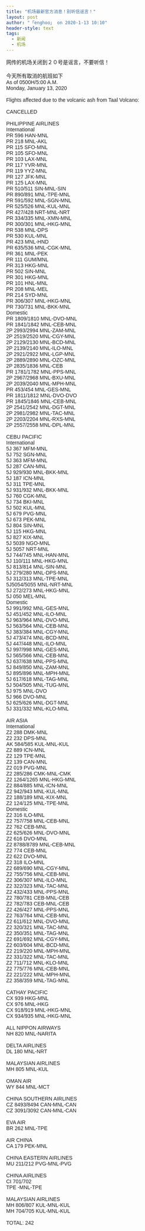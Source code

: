 ```yaml
---
title: "机场最新官方消息！别听信谣言！"
layout: post
author: "「enghoo」 on 2020-1-13 10:10"
header-style: text
tags:
  - 新闻
  - 机场
---
```


<head></head>
<body>
  网传的机场关闭到２０号是谣言，不要听信！
 <br> 
 <br> 今天所有取消的航班如下
 <br> 
 <div align="left"> 
  <font style="color:rgb(28, 30, 33)"><font face="Helvetica, Arial, sans-serif">As of 0500H/5:00 A.M.</font></font> 
 </div> 
 <div align="left"> 
  <font style="color:rgb(28, 30, 33)"><font face="Helvetica, Arial, sans-serif">Monday, January 13, 2020<br> <br> </font></font> 
 </div> 
 <div align="left"> 
  <font style="color:rgb(28, 30, 33)"><font face="Helvetica, Arial, sans-serif">Flights affected due to the volcanic ash from Taal Volcano:</font></font> 
 </div> 
 <div align="left"> 
  <font style="color:rgb(28, 30, 33)"><font face="Helvetica, Arial, sans-serif"><br> </font></font> 
 </div> 
 <div align="left"> 
  <font style="color:rgb(28, 30, 33)"><font face="Helvetica, Arial, sans-serif">CANCELLED</font></font> 
 </div> 
 <div align="left"> 
  <font style="color:rgb(28, 30, 33)"><font face="Helvetica, Arial, sans-serif"><br> </font></font> 
 </div> 
 <div align="left"> 
  <font style="color:rgb(28, 30, 33)"><font face="Helvetica, Arial, sans-serif">PHILIPPINE AIRLINES<br> International<br> PR 596 HAN-MNL<br> PR 218 MNL-AKL<br> PR 115 SFO-MNL<br> PR 105 SFO-MNL<br> PR 103 LAX-MNL<br> PR 117 YVR-MNL<br> PR 119 YYZ-MNL<br> PR 127 JFK-MNL<br> PR 125 LAX-MNL<br> PR 510/511 SIN-MNL-SIN<br> PR 890/891 MNL-TPE-MNL<br> PR 591/592 MNL-SGN-MNL<br> PR 525/526 MNL-KUL-MNL<br> PR 427/428 NRT-MNL-NRT<br> PR 334/335 MNL-XMN-MNL<br> PR 300/301 MNL-HKG-MNL<br> PR 538 MNL-DPS<br> PR 530 KUL-MNL<br> PR 423 MNL-HND<br> PR 635/536 MNL-CGK-MNL<br> PR 361 MNL-PEK<br> PR 111 GUM/MNL<br> PR 313 HKG-MNL<br> PR 502 SIN-MNL<br> PR 301 HKG-MNL<br> PR 101 HNL-MNL<br> PR 208 MNL-MEL<br> PR 214 SYD-MNL<br> PR 306/307 MNL-HKG-MNL<br> PR 730/731 MNL-BKK-MNL</font></font> 
 </div> 
 <div align="left"> 
  <font style="color:rgb(28, 30, 33)"><font face="Helvetica, Arial, sans-serif">Domestic<br> PR 1809/1810 MNL-DVO-MNL<br> PR 1841/1842 MNL-CEB-MNL<br> 2P 2993/2994 MNL-ZAM-MNL<br> 2P 2519/2520 MNL-CGY-MNL<br> 2P 2129/2130 MNL-BCD-MNL<br> 2P 2139/2140 MNL-ILO-MNL<br> 2P 2921/2922 MNL-LGP-MNL<br> 2P 2889/2890 MNL-OZC-MNL<br> 2P 2835/1836 MNL-CEB<br> PR 1781/1782 MNL-PPS-MNL<br> 2P 2967/2968 MNL-BXU-MNL<br> 2P 2039/2040 MNL-MPH-MNL<br> PR 453/454 MNL-GES-MNL<br> PR 1811/1812 MNL-DVO-DVO<br> PR 1845/1846 MNL-CEB-MNL<br> 2P 2541/2542 MNL-DGT-MNL<br> 2P 2981/2982 MNL-TAC-MNL<br> 2P 2203/2204 MNL-RXS-MNL<br> 2P 2557/2558 MNL-DPL-MNL</font></font> 
 </div> 
 <div align="left"> 
  <font style="color:rgb(28, 30, 33)"><font face="Helvetica, Arial, sans-serif"><br> </font></font> 
 </div> 
 <div align="left"> 
  <font style="color:rgb(28, 30, 33)"><font face="Helvetica, Arial, sans-serif">CEBU PACIFIC<br> International<br> 5J 367 MFM-MNL<br> 5J 752 SGN-MNL<br> 5J 363 MFM-MNL<br> 5J 287 CAN-MNL<br> 5J 929/930 MNL-BKK-MNL<br> 5J 187 ICN-MNL<br> 5J 311 TPE-MNL<br> 5J 931/932 MNL-BKK-MNL<br> 5J 760 CGK-MNL<br> 5J 734 BKI-MNL<br> 5J 502 KUL-MNL<br> 5J 679 PVG-MNL<br> 5J 673 PEK-MNL<br> 5J 804 SIN-MNL<br> 5J 115 HKG-MNL<br> 5J 827 KIX-MNL<br> 5J 5039 NGO-MNL<br> 5J 5057 NRT-MNL<br> 5J 744/745 MNL-HAN-MNL<br> 5J 110/111 MNL-HKG-MNL<br> 5J 813/814 MNL-SIN-MNL<br> 5J 279/280 MNL-DPS-MNL<br> 5J 312/313 MNL-TPE-MNL<br> 5J5054/5055 MNL-NRT-MNL<br> 5J 272/273 MNL-HKG-MNL<br> 5J 050 MEL-MNL</font></font> 
 </div> 
 <div align="left"> 
  <font style="color:rgb(28, 30, 33)"><font face="Helvetica, Arial, sans-serif">Domestic<br> 5J 991/992 MNL-GES-MNL<br> 5J 451/452 MNL-ILO-MNL<br> 5J 963/964 MNL-DVO-MNL<br> 5J 563/564 MNL-CEB-MNL<br> 5J 383/384 MNL-CGY-MNL<br> 5J 473/474 MNL-BCD-MNL<br> 5J 447/448 MNL-ILO-MNL<br> 5J 997/998 MNL-GES-MNL<br> 5J 565/566 MNL-CEB-MNL<br> 5J 637/638 MNL-PPS-MNL<br> 5J 849/850 MNL-ZAM-MNL<br> 5J 895/896 MNL-MPH-MNL<br> 5J 617/618 MNL-TAG-MNL<br> 5J 504/505 MNL-TUG-MNL<br> 5J 975 MNL-DVO<br> 5J 966 DVO-MNL<br> 5J 625/626 MNL-DGT-MNL<br> 5J 331/332 MNL-KLO-MNL</font></font> 
 </div> 
 <div align="left"> 
  <font style="color:rgb(28, 30, 33)"><font face="Helvetica, Arial, sans-serif"><br> </font></font> 
 </div> 
 <div align="left"> 
  <font style="color:rgb(28, 30, 33)"><font face="Helvetica, Arial, sans-serif">AIR ASIA<br> International<br> Z2 288 DMK-MNL<br> Z2 232 DPS-MNL<br> AK 584/585 KUL-MNL-KUL<br> Z2 889 ICN-MNL<br> Z2 129 TPE-MNL<br> Z2 139 CAN-MNL<br> Z2 019 PVG-MNL<br> Z2 285/286 CMK-MNL-CMK<br> Z2 1264/1265 MNL-HKG-MNL<br> Z2 884/885 MNL-ICN-MNL<br> Z2 942/943 MNL-KUL-MNL<br> Z2 188/189 MNL-KIX-MNL<br> Z2 124/125 MNL-TPE-MNL</font></font> 
 </div> 
 <div align="left"> 
  <font style="color:rgb(28, 30, 33)"><font face="Helvetica, Arial, sans-serif">Domestic<br> Z2 316 ILO-MNL<br> Z2 757/758 MNL-CEB-MNL<br> Z2 762 CEB-MNL<br> Z2 625/626 MNL-DVO-MNL<br> Z2 616 DVO-MNL<br> Z2 8788/8789 MNL-CEB-MNL<br> Z2 774 CEB-MNL<br> Z2 622 DVO-MNL<br> Z2 318 ILO-MNL<br> Z2 689/690 MNL-CGY-MNL<br> Z2 755/756 MNL-CEB-MNL<br> Z2 306/307 MNL-ILO-MNL<br> Z2 322/323 MNL-TAC-MNL<br> Z2 432/433 MNL-PPS-MNL<br> Z2 780/781 CEB-MNL-CEB<br> Z2 782/783 CEB-MNL-CEB<br> Z2 426/427 MNL-PPS-MNL<br> Z2 763/764 MNL-CEB-MNL<br> Z2 611/612 MNL-DVO-MNL<br> Z2 320/321 MNL-TAC-MNL<br> Z2 350/351 MNL-TAG-MNL<br> Z2 691/692 MNL-CGY-MNL<br> Z2 603/604 MNL-BCD-MNL<br> Z2 219/220 MNL-MPH-MNL<br> Z2 331/322 MNL-TAC-MNL<br> Z2 711/712 MNL-KLO-MNL<br> Z2 775/776 MNL-CEB-MNL<br> Z2 221/222 MNL-MPH-MNL<br> Z2 358/359 MNL-TAG-MNL</font></font> 
 </div> 
 <div align="left"> 
  <font style="color:rgb(28, 30, 33)"><font face="Helvetica, Arial, sans-serif"><br> </font></font> 
 </div> 
 <div align="left"> 
  <font style="color:rgb(28, 30, 33)"><font face="Helvetica, Arial, sans-serif">CATHAY PACIFIC<br> CX 939 HKG-MNL<br> CX 976 MNL-HKG<br> CX 918/919 MNL-HKG-MNL<br> CX 934/935 MNL-HKG-MNL</font></font> 
 </div> 
 <div align="left"> 
  <font style="color:rgb(28, 30, 33)"><font face="Helvetica, Arial, sans-serif"><br> </font></font> 
 </div> 
 <div align="left"> 
  <font style="color:rgb(28, 30, 33)"><font face="Helvetica, Arial, sans-serif">ALL NIPPON AIRWAYS<br> NH 820 MNL-NARITA</font></font> 
 </div> 
 <div align="left"> 
  <font style="color:rgb(28, 30, 33)"><font face="Helvetica, Arial, sans-serif"><br> </font></font> 
 </div> 
 <div align="left"> 
  <font style="color:rgb(28, 30, 33)"><font face="Helvetica, Arial, sans-serif">DELTA AIRLINES<br> DL 180 MNL-NRT</font></font> 
 </div> 
 <div align="left"> 
  <font style="color:rgb(28, 30, 33)"><font face="Helvetica, Arial, sans-serif"><br> </font></font> 
 </div> 
 <div align="left"> 
  <font style="color:rgb(28, 30, 33)"><font face="Helvetica, Arial, sans-serif">MALAYSIAN AIRLINES<br> MH 805 MNL-KUL</font></font> 
 </div> 
 <div align="left"> 
  <font style="color:rgb(28, 30, 33)"><font face="Helvetica, Arial, sans-serif"><br> </font></font> 
 </div> 
 <div align="left"> 
  <font style="color:rgb(28, 30, 33)"><font face="Helvetica, Arial, sans-serif">OMAN AIR<br> WY 844 MNL-MCT</font></font> 
 </div> 
 <div align="left"> 
  <font style="color:rgb(28, 30, 33)"><font face="Helvetica, Arial, sans-serif"><br> </font></font> 
 </div> 
 <div align="left"> 
  <font style="color:rgb(28, 30, 33)"><font face="Helvetica, Arial, sans-serif">CHINA SOUTHERN AIRLINES<br> CZ 8493/8494 CAN-MNL-CAN<br> CZ 3091/3092 CAN-MNL-CAN</font></font> 
 </div> 
 <div align="left"> 
  <font style="color:rgb(28, 30, 33)"><font face="Helvetica, Arial, sans-serif"><br> </font></font> 
 </div> 
 <div align="left"> 
  <font style="color:rgb(28, 30, 33)"><font face="Helvetica, Arial, sans-serif">EVA AIR<br> BR 262 MNL-TPE</font></font> 
 </div> 
 <div align="left"> 
  <font style="color:rgb(28, 30, 33)"><font face="Helvetica, Arial, sans-serif"><br> </font></font> 
 </div> 
 <div align="left"> 
  <font style="color:rgb(28, 30, 33)"><font face="Helvetica, Arial, sans-serif">AIR CHINA<br> CA 179 PEK-MNL</font></font> 
 </div> 
 <div align="left"> 
  <font style="color:rgb(28, 30, 33)"><font face="Helvetica, Arial, sans-serif"><br> </font></font> 
 </div> 
 <div align="left"> 
  <font style="color:rgb(28, 30, 33)"><font face="Helvetica, Arial, sans-serif">CHINA EASTERN AIRLINES<br> MU 211/212 PVG-MNL-PVG</font></font> 
 </div> 
 <div align="left"> 
  <font style="color:rgb(28, 30, 33)"><font face="Helvetica, Arial, sans-serif"><br> </font></font> 
 </div> 
 <div align="left"> 
  <font style="color:rgb(28, 30, 33)"><font face="Helvetica, Arial, sans-serif">CHINA AIRLINES<br> CI 701/702<br> TPE -MNL-TPE</font></font> 
 </div> 
 <div align="left"> 
  <font style="color:rgb(28, 30, 33)"><font face="Helvetica, Arial, sans-serif"><br> </font></font> 
 </div> 
 <div align="left"> 
  <font style="color:rgb(28, 30, 33)"><font face="Helvetica, Arial, sans-serif">MALAYSIAN AIRLINES<br> MH 806/807 KUL-MNL-KUL<br> MH 704/705 KUL-MNL-KUL</font></font> 
 </div> 
 <div align="left"> 
  <font style="color:rgb(28, 30, 33)"><font face="Helvetica, Arial, sans-serif"><br> </font></font> 
 </div> 
 <div align="left"> 
  <font style="color:rgb(28, 30, 33)"><font face="Helvetica, Arial, sans-serif">TOTAL: 242</font></font> 
 </div>
 <br>
</body>


